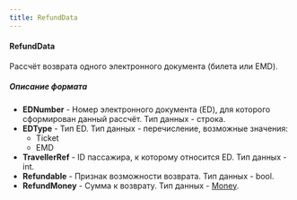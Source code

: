```yaml
---
title: RefundData
---
```


#### RefundData

Рассчёт возврата одного электронного документа (билета или EMD).

##### Описание формата

- **EDNumber** - Номер электронного документа (ED), для которого сформирован данный рассчёт. Тип данных - строка.
- **EDType** - Тип ED. Тип данных - перечисление, возможные значения:
  - Ticket
  - EMD
- **TravellerRef** - ID пассажира, к которому относится ED. Тип данных - int.
- **Refundable** - Признак возможности возврата. Тип данных - bool.
- **RefundMoney** - Сумма к возврату. Тип данных - [Money](/avia/common/money).
